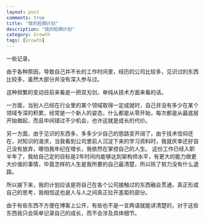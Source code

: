```yaml
---
layout: post
comments: true
title: "我的短期计划"
description: "我的短期计划"
category: Growth
tags: [Growth]
---
```


一些记录。

<!--more-->

由于各种原因，导致自己并不长的工作时间里，经历的公司比较多，见识过的东西比较多，虽然大部分并没有深入参与过。

这种频繁的变动目前来看是一把双刃剑，单纯从技术方面来看的话。

一方面，当别人已经在行业里的某个领域取得一定成就时，自己并没有多少在某个领域专深的积累，经常是一个新人的姿态，什么都是从零开始，每次都是从最底层开始做起，而且中间错过不少机会，也许这就是成长的代价。

另一方面，由于见识的东西多，多多少少自己的思路变开阔了，由于技术信仰还在，对知识的渴求，当我看到公司里前人沉淀下来的学习资料时，我就庆幸还好自己没有放弃，哪怕我年纪在增长，我依然在掌控自己的人生。
这份工作已经入职半年了，我给自己定的目标是2年时间内能够达到架构师水平，有更大的能力做更大价值的事情，毕竟怎样的人生是我所要的自己最清楚，所以除了努力没有什么退路。

所以接下来，我的计划应该是将自己在各个公司接触过的东西融会贯通，真正形成自己的思考，我相信这也是人与人之间真正拉开差距的部分。

由于有些东西不方便在博客上公开，有些也不是一言两语就能讲清楚的，对于这些东西我只会简单记录自己的成长，而不会涉及具体细节。

